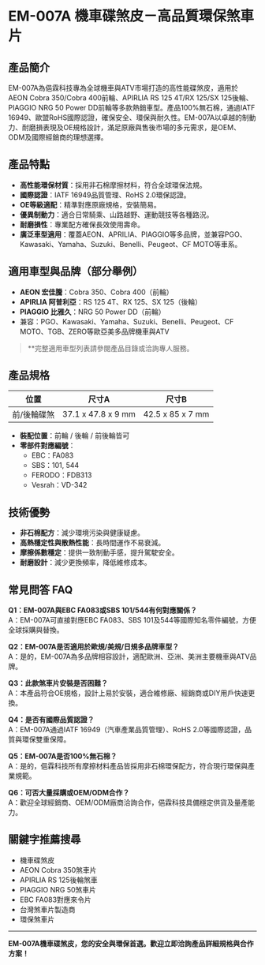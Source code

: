 # EM-007A 機車碟煞皮－高品質環保煞車片

## 產品簡介

EM-007A為俋霖科技專為全球機車與ATV市場打造的高性能碟煞皮，適用於AEON Cobra 350/Cobra 400前輪、APIRLIA RS 125 4T/RX 125/SX 125後輪、PIAGGIO NRG 50 Power DD前輪等多款熱銷車型。產品100%無石棉，通過IATF 16949、歐盟RoHS國際認證，確保安全、環保與耐久性。EM-007A以卓越的制動力、耐磨損表現及OE規格設計，滿足原廠與售後市場的多元需求，是OEM、ODM及國際經銷商的理想選擇。

## 產品特點

- **高性能環保材質**：採用非石棉摩擦材料，符合全球環保法規。
- **國際認證**：IATF 16949品質管理、RoHS 2.0環保認證。
- **OE等級適配**：精準對應原廠規格，安裝簡易。
- **優異制動力**：適合日常騎乘、山路越野、運動競技等各種路況。
- **耐磨損性**：專業配方確保長效使用壽命。
- **廣泛車型適用**：覆蓋AEON、APRILIA、PIAGGIO等多品牌，並兼容PGO、Kawasaki、Yamaha、Suzuki、Benelli、Peugeot、CF MOTO等車系。

## 適用車型與品牌（部分舉例）

- **AEON 宏佳騰**：Cobra 350、Cobra 400（前輪）
- **APIRLIA 阿普利亞**：RS 125 4T、RX 125、SX 125（後輪）
- **PIAGGIO 比雅久**：NRG 50 Power DD（前輪）
- 兼容：PGO、Kawasaki、Yamaha、Suzuki、Benelli、Peugeot、CF MOTO、TGB、ZERO等歐亞美多品牌機車與ATV

> **完整適用車型列表請參閱產品目錄或洽詢專人服務。

## 產品規格

| 位置         | 尺寸A           | 尺寸B          |
|--------------|----------------|---------------|
| 前/後輪碟煞  | 37.1 x 47.8 x 9 mm | 42.5 x 85 x 7 mm |

- **裝配位置**：前輪 / 後輪 / 前後輪皆可
- **零部件對應編號**：
  - EBC：FA083
  - SBS：101, 544
  - FERODO：FDB313
  - Vesrah：VD-342

## 技術優勢

- **非石棉配方**：減少環境污染與健康疑慮。
- **高熱穩定性與散熱性能**：長時間運作不易衰減。
- **摩擦係數穩定**：提供一致制動手感，提升駕駛安全。
- **耐磨設計**：減少更換頻率，降低維修成本。

## 常見問答 FAQ

**Q1：EM-007A與EBC FA083或SBS 101/544有何對應關係？**  
A：EM-007A可直接對應EBC FA083、SBS 101及544等國際知名零件編號，方便全球採購與替換。

**Q2：EM-007A是否適用於歐規/美規/日規多品牌車型？**  
A：是的，EM-007A為多品牌相容設計，適配歐洲、亞洲、美洲主要機車與ATV品牌。

**Q3：此款煞車片安裝是否困難？**  
A：本產品符合OE規格，設計上易於安裝，適合維修廠、經銷商或DIY用戶快速更換。

**Q4：是否有國際品質認證？**  
A：EM-007A通過IATF 16949（汽車產業品質管理）、RoHS 2.0等國際認證，品質與環保雙重保障。

**Q5：EM-007A是否100%無石棉？**  
A：是的，俋霖科技所有摩擦材料產品皆採用非石棉環保配方，符合現行環保與產業規範。

**Q6：可否大量採購或OEM/ODM合作？**  
A：歡迎全球經銷商、OEM/ODM廠商洽詢合作，俋霖科技具備穩定供貨及量產能力。

## 關鍵字推薦搜尋

- 機車碟煞皮
- AEON Cobra 350煞車片
- APIRLIA RS 125後輪煞車
- PIAGGIO NRG 50煞車片
- EBC FA083對應來令片
- 台灣煞車片製造商
- 環保煞車片

---

**EM-007A機車碟煞皮，您的安全與環保首選。歡迎立即洽詢產品詳細規格與合作方案！**
